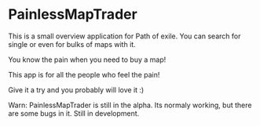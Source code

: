 # PainlessMapTrader
This is a small overview application for Path of exile.
You can search for single or even for bulks of maps with it.

You know the pain when you need to buy a map!

This app is for all the people who feel the pain!

Give it a try and you probably will love it :)

Warn:
PainlessMapTrader is still in the alpha. Its normaly working, but there are some bugs in it. 
Still in development.
